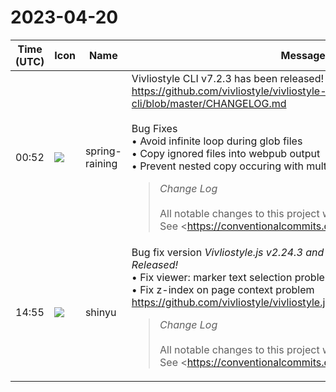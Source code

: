 # 2023-04-20

|Time (UTC)|Icon|Name|Message|
|---|---|---|---|
|00:52|![](https://secure.gravatar.com/avatar/1ac180f0868137292905c311b5fff781.jpg?s=72&d=https%3A%2F%2Fa.slack-edge.com%2Fdf10d%2Fimg%2Favatars%2Fava_0021-72.png)|spring-raining|Vivliostyle CLI v7.2.3 has been released!<br><https://github.com/vivliostyle/vivliostyle-cli/blob/master/CHANGELOG.md><br><br>Bug Fixes<br>• Avoid infinite loop during glob files<br>• Copy ignored files into webpub output<br>• Prevent nested copy occuring with multiple times of build<br><blockquote>*Change Log*<br><br>All notable changes to this project will be documented in this file.  <br>See <https://conventionalcommits.org|Conventional Commits> for commit guidelines.<br><br>*<https://github.com/vivliostyle/vivliostyle.js/compare/v2.24.1...v2.24.2|2.24.2> (2023-04-11)*<br>*Bug Fixes*<br><br>• prevent "TypeError: can't access property" (<https://github.com/vivliostyle/vivliostyle.js/commit/3d9850df9e6cc88de55dd290194ddc673f75b97e|3d9850d>), closes <https://github.com/vivliostyle/vivliostyle.js/issues/1160|#1160><br>• unnecessary scrollbars when zoom is fit-to-screen (<https://github.com/vivliostyle/vivliostyle.js/commit/bb504a6babd1e7d1b57a83fca333ac1ee44a9e62|bb504a6>), closes <https://github.com/vivliostyle/vivliostyle.js/issues/1158|#1158><br>• *viewer:* marker annotation user interface problem on touch devices (<https://github.com/vivliostyle/vivliostyle.js/commit/17c770d9cd1c5fdb455a2525b850b5ba34bfb73b|17c770d>)<br>• *viewer:* viewport height problem on smartphones (<https://github.com/vivliostyle/vivliostyle.js/commit/f3649c7ac00ac005b82e8d96208090769fbf457d|f3649c7>)<br>• wrong hyphen appears at page break with line-break:anywhere (<https://github.com/vivliostyle/vivliostyle.js/commit/a5e1356c6c8c84371b4d3cf6ae43262d5817fd09|a5e1356>), closes <https://github.com/vivliostyle/vivliostyle.js/issues/1162|#1162><br><br>*<https://github.com/vivliostyle/vivliostyle.js/compare/v2.24.0...v2.24.1|2.24.1> (2023-04-01)*<br>*Bug Fixes*<br><br>• wrong message "[object Object]" instead of delete confirmation (<https://github.com/vivliostyle/vivliostyle.js/commit/451f737488d278c7b475311de8c5670022ec557c|451f737>)<br><br>*<https://github.com/vivliostyle/vivliostyle.js/compare/v2.23.2...v2.24.0|2.24.0> (2023-04-01)*<br>*Bug Fixes*<br><br>• Browser "Back" button should work with internal link or TOC navigation (<https://github.com/vivliostyle/vivliostyle.js/commit/5b6795c4c1e9d1058ece10b774cbb919f9f22756|5b6795c>)<br>• Rendering error with SVG images in EPUB (Regression in v2.23.0) (<https://github.com/vivliostyle/vivliostyle.js/commit/bff1c63d6d2623fd5a214742384bfeba1059fdeb|bff1c63>), closes <https://github.com/vivliostyle/vivliostyle.js/issues/1139|#1139> <https://github.com/vivliostyle/vivliostyle.js/issues/1135|#1135><br><br>*Features*<br><br>• *viewer:* Add Restore View setting (<https://github.com/vivliostyle/vivliostyle.js/commit/550c01979786f7f8f9306608cc2e333d72068242|550c019>)<br>• *viewer:* Add UI Language in settings panel (<https://github.com/vivliostyle/vivliostyle.js/commit/7e4ee0caae4c8c9b4c3749c6d8252b063fe305df|7e4ee0c>)<br>• *viewer:* Marker annotation (<https://github.com/vivliostyle/vivliostyle.js/commit/7202a570cb766372dd21af8f5d9fccc9e1361db3|7202a57>)<br>• *viewer:* Multilingual user interface (en/ja) (<https://github.com/vivliostyle/vivliostyle.js/commit/aa2f27bf561267e3eca47da3edb8df9f6139526e|aa2f27b>)<br><br>*<https://github.com/vivliostyle/vivliostyle.js/compare/v2.23.1...v2.23.2|2.23.2> (2023-03-25)*<br>*Bug Fixes*<br><br>• Page content is not painted in the bleed area (Regression in v2.23.1) (<https://github.com/vivliostyle/vivliostyle.js/commit/05c4828c24f02d63bb27bf47c669e75a6d8e1739|05c4828>), closes <https://github.com/vivliostyle/vivliostyle.js/issues/1145|#1145> <https://github.com/vivliostyle/vivliostyle.js/issues/644|#644><br><br>*<https://github.com/vivliostyle/vivliostyle.js/compare/v2.23.0...v2.23.1|2.23.1> (2023-03-24)*<br>*Bug Fixes*<br><br>• Leader layout problem dependent on font and language (<https://github.com/vivliostyle/vivliostyle.js/commit/bf351a904465ba0bc54c6e56e402885a4261995a|bf351a9>), closes <https://github.com/vivliostyle/vivliostyle.js/issues/1117|#1117><br>• Page background image is not painted in the bleed area (<https://github.com/vivliostyle/vivliostyle.js/commit/fb14e6cd0273cf1db1dde4054273752b70421403|fb14e6c>), closes <https://github.com/vivliostyle/vivliostyle.js/issues/644|#644><br><br>*<https://github.com/vivliostyle/vivliostyle.js/compare/v2.22.4...v2.23.0|2.23.0> (2023-03-13)*<br>*Bug Fixes*<br><br>• CSS rem unit not evaluated correctly in min/max/clamp functions (<https://github.com/vivliostyle/vivliostyle.js/commit/0694528637f468e3291b3ee0130ec122790ec7f3|0694528>), closes <https://github.com/vivliostyle/vivliostyle.js/issues/1137|#1137><br>• SVG rendering error with `<use xlink:href=… />` (<https://github.com/vivliostyle/vivliostyle.js/commit/e36aba9c695457636c8b2c1e21409807babcdd57|e36aba9>), closes <https://github.com/vivliostyle/vivliostyle.js/issues/1135|#1135><br>• tweak TOC detection for VFM v2 change (<https://github.com/vivliostyle/vivliostyle.js/commit/4304f27b112e2d392a522f82219224eb0b1b1c77|4304f27>)<br>• Using a CSS target-counter breaks named-pages styling (<https://github.com/vivliostyle/vivliostyle.js/commit/f88013eb72b1357386002b905c2e617141342500|f88013e>), closes <https://github.com/vivliostyle/vivliostyle.js/issues/1136|#1136><br>• *viewer:* [Regression v2.22.4] Viewer TOC item indent too large (<https://github.com/vivliostyle/vivliostyle.js/commit/8f8067e514f8d98561f0126af2e68e98d1a329f2|8f8067e>), closes <https://github.com/vivliostyle/vivliostyle.js/issues/1133|#1133><br><br>*Features*<br><br>• Add support for new syntax of CSS text-spacing properties (<https://github.com/vivliostyle/vivliostyle.js/commit/da819c5db1ea62fa845f2693578aad2629146245|da819c5>), closes <https://github.com/vivliostyle/vivliostyle.js/issues/1118|#1118><br><br>*<https://github.com/vivliostyle/vivliostyle.js/compare/v2.22.3...v2.22.4|2.22.4> (2023-02-22)*<br>*Bug Fixes*<br><br>• HTML `<link rel="stylesheet">` tag without `href` causes TypeError (<https://github.com/vivliostyle/vivliostyle.js/commit/c8a18c0442bb561e15ec46fc527c2d6c7abca257|c8a18c0>), closes <https://github.com/vivliostyle/vivliostyle.js/issues/1120|#1120><br>• improve margin-break handling (<https://github.com/vivliostyle/vivliostyle.js/commit/5327f6931beee85a1009ef526165f15788c80eb1|5327f69>), closes <https://github.com/vivliostyle/vivliostyle.js/issues/611|#611> <https://github.com/vivliostyle/vivliostyle.js/issues/1124|#1124><br>• margin-break:discard not working properly (<https://github.com/vivliostyle/vivliostyle.js/commit/660eefd2cef5afd18edb03f1bf63bf4dcb044150|660eefd>), closes <https://github.com/vivliostyle/vivliostyle.js/issues/1123|#1123><br>• no break opportunity at empty block box (<https://github.com/vivliostyle/vivliostyle.js/commit/a2b4537f7fa03c8dab0e2870f0f65b79c9d231e6|a2b4537>), closes <https://github.com/vivliostyle/vivliostyle.js/issues/749|#749><br>• no break opportunity between anonymous block box and block-level box (<https://github.com/vivliostyle/vivliostyle.js/commit/73df5bcbbc9e50e57e50c36efa624f83c99f5dd4|73df5bc>), closes <https://github.com/vivliostyle/vivliostyle.js/issues/611|#611><br>• wrong cascading with CSS logical properties (<https://github.com/vivliostyle/vivliostyle.js/commit/2f7fd7b355138b7568a98d1a27a2a4b0da3b7682|2f7fd7b>), closes <https://github.com/vivliostyle/vivliostyle.js/issues/1126|#1126><br>• wrong page break inside table in vertical writing mode (<https://github.com/vivliostyle/vivliostyle.js/commit/2dae5fc3934f4638cc0e7b1fe4a6ebcf7cdaf062|2dae5fc>), closes <https://github.com/vivliostyle/vivliostyle.js/issues/1129|#1129><br><br>*<https://github.com/vivliostyle/vivliostyle.js/compare/v2.22.2...v2.22.3|2.22.3> (2023-01-29)*<br>*Bug Fixes*<br><br>• Inline margins on leader not working properly (<https://github.com/vivliostyle/vivliostyle.js/commit/abb74e6b398ec538ac70e1ec0a638d78ec2fd9c3|abb74e6>), closes <https://github.com/vivliostyle/vivliostyle.js/issues/1114|#1114><br>• Leader layout problem on Safari (<https://github.com/vivliostyle/vivliostyle.js/commit/afac702f8e17fbc59d58a9dc38c34bdb1f23c0f1|afac702>), closes <https://github.com/vivliostyle/vivliostyle.js/issues/1112|#1112><br>• PDF internal links not working properly (<https://github.com/vivliostyle/vivliostyle.js/commit/50d489116661c7eef018b6f9bd74690377699bec|50d4891>), closes <https://github.com/vivliostyle/vivliostyle.js/issues/1110|#1110><br><br>*<https://github.com/vivliostyle/vivliostyle.js/compare/v2.22.1...v2.22.2|2.22.2> (2023-01-26)*<br>*Bug Fixes*<br><br>• Leader disappears in very large page (<https://github.com/viv…</blockquote>|
|14:55|![](https://avatars.slack-edge.com/2018-04-27/354445776386_e258f5ed5ba887b08668_72.jpg)|shinyu|Bug fix version *Vivliostyle.js v2.24.3 and Vivliostyle CLI v7.2.4 Released!*<br>• Fix viewer: marker text selection problem<br>• Fix z-index on page context problem<br><https://github.com/vivliostyle/vivliostyle.js/blob/master/CHANGELOG.md><br><blockquote>*Change Log*<br><br>All notable changes to this project will be documented in this file.  <br>See <https://conventionalcommits.org|Conventional Commits> for commit guidelines.<br><br>*<https://github.com/vivliostyle/vivliostyle.js/compare/v2.24.2...v2.24.3|2.24.3> (2023-04-20)*<br>*Bug Fixes*<br><br>• *viewer:* marker text selection problem (<https://github.com/vivliostyle/vivliostyle.js/commit/11a6584f668f07a0210f5e9551f76090243167a9|11a6584>)<br>• z-index on page context problem (Regression in v2.23.1) (<https://github.com/vivliostyle/vivliostyle.js/commit/9dc8344e1098f6f7863f83a8ac88100e4a9dbcd1|9dc8344>), closes <https://github.com/vivliostyle/vivliostyle.js/issues/1166|#1166><br><br>*<https://github.com/vivliostyle/vivliostyle.js/compare/v2.24.1...v2.24.2|2.24.2> (2023-04-11)*<br>*Bug Fixes*<br><br>• prevent "TypeError: can't access property" (<https://github.com/vivliostyle/vivliostyle.js/commit/3d9850df9e6cc88de55dd290194ddc673f75b97e|3d9850d>), closes <https://github.com/vivliostyle/vivliostyle.js/issues/1160|#1160><br>• unnecessary scrollbars when zoom is fit-to-screen (<https://github.com/vivliostyle/vivliostyle.js/commit/bb504a6babd1e7d1b57a83fca333ac1ee44a9e62|bb504a6>), closes <https://github.com/vivliostyle/vivliostyle.js/issues/1158|#1158><br>• *viewer:* marker annotation user interface problem on touch devices (<https://github.com/vivliostyle/vivliostyle.js/commit/17c770d9cd1c5fdb455a2525b850b5ba34bfb73b|17c770d>)<br>• *viewer:* viewport height problem on smartphones (<https://github.com/vivliostyle/vivliostyle.js/commit/f3649c7ac00ac005b82e8d96208090769fbf457d|f3649c7>)<br>• wrong hyphen appears at page break with line-break:anywhere (<https://github.com/vivliostyle/vivliostyle.js/commit/a5e1356c6c8c84371b4d3cf6ae43262d5817fd09|a5e1356>), closes <https://github.com/vivliostyle/vivliostyle.js/issues/1162|#1162><br><br>*<https://github.com/vivliostyle/vivliostyle.js/compare/v2.24.0...v2.24.1|2.24.1> (2023-04-01)*<br>*Bug Fixes*<br><br>• wrong message "[object Object]" instead of delete confirmation (<https://github.com/vivliostyle/vivliostyle.js/commit/451f737488d278c7b475311de8c5670022ec557c|451f737>)<br><br>*<https://github.com/vivliostyle/vivliostyle.js/compare/v2.23.2...v2.24.0|2.24.0> (2023-04-01)*<br>*Bug Fixes*<br><br>• Browser "Back" button should work with internal link or TOC navigation (<https://github.com/vivliostyle/vivliostyle.js/commit/5b6795c4c1e9d1058ece10b774cbb919f9f22756|5b6795c>)<br>• Rendering error with SVG images in EPUB (Regression in v2.23.0) (<https://github.com/vivliostyle/vivliostyle.js/commit/bff1c63d6d2623fd5a214742384bfeba1059fdeb|bff1c63>), closes <https://github.com/vivliostyle/vivliostyle.js/issues/1139|#1139> <https://github.com/vivliostyle/vivliostyle.js/issues/1135|#1135><br><br>*Features*<br><br>• *viewer:* Add Restore View setting (<https://github.com/vivliostyle/vivliostyle.js/commit/550c01979786f7f8f9306608cc2e333d72068242|550c019>)<br>• *viewer:* Add UI Language in settings panel (<https://github.com/vivliostyle/vivliostyle.js/commit/7e4ee0caae4c8c9b4c3749c6d8252b063fe305df|7e4ee0c>)<br>• *viewer:* Marker annotation (<https://github.com/vivliostyle/vivliostyle.js/commit/7202a570cb766372dd21af8f5d9fccc9e1361db3|7202a57>)<br>• *viewer:* Multilingual user interface (en/ja) (<https://github.com/vivliostyle/vivliostyle.js/commit/aa2f27bf561267e3eca47da3edb8df9f6139526e|aa2f27b>)<br><br>*<https://github.com/vivliostyle/vivliostyle.js/compare/v2.23.1...v2.23.2|2.23.2> (2023-03-25)*<br>*Bug Fixes*<br><br>• Page content is not painted in the bleed area (Regression in v2.23.1) (<https://github.com/vivliostyle/vivliostyle.js/commit/05c4828c24f02d63bb27bf47c669e75a6d8e1739|05c4828>), closes <https://github.com/vivliostyle/vivliostyle.js/issues/1145|#1145> <https://github.com/vivliostyle/vivliostyle.js/issues/644|#644><br><br>*<https://github.com/vivliostyle/vivliostyle.js/compare/v2.23.0...v2.23.1|2.23.1> (2023-03-24)*<br>*Bug Fixes*<br><br>• Leader layout problem dependent on font and language (<https://github.com/vivliostyle/vivliostyle.js/commit/bf351a904465ba0bc54c6e56e402885a4261995a|bf351a9>), closes <https://github.com/vivliostyle/vivliostyle.js/issues/1117|#1117><br>• Page background image is not painted in the bleed area (<https://github.com/vivliostyle/vivliostyle.js/commit/fb14e6cd0273cf1db1dde4054273752b70421403|fb14e6c>), closes <https://github.com/vivliostyle/vivliostyle.js/issues/644|#644><br><br>*<https://github.com/vivliostyle/vivliostyle.js/compare/v2.22.4...v2.23.0|2.23.0> (2023-03-13)*<br>*Bug Fixes*<br><br>• CSS rem unit not evaluated correctly in min/max/clamp functions (<https://github.com/vivliostyle/vivliostyle.js/commit/0694528637f468e3291b3ee0130ec122790ec7f3|0694528>), closes <https://github.com/vivliostyle/vivliostyle.js/issues/1137|#1137><br>• SVG rendering error with `<use xlink:href=… />` (<https://github.com/vivliostyle/vivliostyle.js/commit/e36aba9c695457636c8b2c1e21409807babcdd57|e36aba9>), closes <https://github.com/vivliostyle/vivliostyle.js/issues/1135|#1135><br>• tweak TOC detection for VFM v2 change (<https://github.com/vivliostyle/vivliostyle.js/commit/4304f27b112e2d392a522f82219224eb0b1b1c77|4304f27>)<br>• Using a CSS target-counter breaks named-pages styling (<https://github.com/vivliostyle/vivliostyle.js/commit/f88013eb72b1357386002b905c2e617141342500|f88013e>), closes <https://github.com/vivliostyle/vivliostyle.js/issues/1136|#1136><br>• *viewer:* [Regression v2.22.4] Viewer TOC item indent too large (<https://github.com/vivliostyle/vivliostyle.js/commit/8f8067e514f8d98561f0126af2e68e98d1a329f2|8f8067e>), closes <https://github.com/vivliostyle/vivliostyle.js/issues/1133|#1133><br><br>*Features*<br><br>• Add support for new syntax of CSS text-spacing properties (<https://github.com/vivliostyle/vivliostyle.js/commit/da819c5db1ea62fa845f2693578aad2629146245|da819c5>), closes <https://github.com/vivliostyle/vivliostyle.js/issues/1118|#1118><br><br>*<https://github.com/vivliostyle/vivliostyle.js/compare/v2.22.3...v2.22.4|2.22.4> (2023-02-22)*<br>*Bug Fixes*<br><br>• HTML `<link rel="stylesheet">` tag without `href` causes TypeError (<https://github.com/vivliostyle/vivliostyle.js/commit/c8a18c0442bb561e15ec46fc527c2d6c7abca257|c8a18c0>), closes <https://github.com/vivliostyle/vivliostyle.js/issues/1120|#1120><br>• improve margin-break handling (<https://github.com/vivliostyle/vivliostyle.js/commit/5327f6931beee85a1009ef526165f15788c80eb1|5327f69>), closes <https://github.com/vivliostyle/vivliostyle.js/issues/611|#611> <https://github.com/vivliostyle/vivliostyle.js/issues/1124|#1124><br>• margin-break:discard not working properly (<https://github.com/vivliostyle/vivliostyle.js/commit/660eefd2cef5afd18edb03f1bf63bf4dcb044150|660eefd>), closes <https://github.com/vivliostyle/vivliostyle.js/issues/1123|#1123><br>• no break opportunity at empty block box (<https://github.com/vivliostyle/vivliostyle.js/commit/a2b4537f7fa03c8dab0e2870f0f65b79c9d231e6|a2b4537>), closes <https://github.com/vivliostyle/vivliostyle.js/issues/749|#749><br>• no break opportunity between anonymous block box and block-level box (<https://github.com/vivliostyle/vivliostyle.js/commit/73df5bcbbc9e50e57e50c36efa624f83c99f5dd4|73df5bc>), closes <https://github.com/vivliostyle/vivliostyle.js/issues/611|#611><br>• wrong cascading with CSS logical properties (<https://github.com/vivliostyle/vivliostyle.js/commit/2f7fd7b355138b7568a98d1a27a2a4b0da3b7682|2f7fd7b>), closes <https://github.com/vivliostyle/vivliostyle.js/issues/1126|#1126><br>• wrong page break inside table in vertical writing mode (<https://github.com/vivliostyle/vivliostyle.js/commit/2dae5fc3934f4638cc0e7b1fe4a6ebcf7cdaf062|2dae5fc>), closes <https://github.com/vivliostyle/vivliostyle.js/issues/1129|#1129><br><br>*<https://github.com/vivliostyle/vivliostyle.js/compare/v2.22.2...v2.22.3|2.22.3> (2023-01-29)*<br>*Bug Fixes*<br><br>• Inline margins on leader not working properly (<https://github.com/vivliostyle/vivliostyle.js/commit/abb74e6b398ec538ac70e1ec0a638d78ec2fd9c3|abb74e6>), closes <https://github.com/vivliostyle/vivliostyle.js/issues/1114|#1114><br>• Leader layout problem on Safari (<https://github.com/vivliostyle/vivliostyle.js/commit/afac702f8e17fbc59d58a9dc…</blockquote>|
